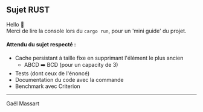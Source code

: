 ## Sujet RUST

Hello 👋  
Merci de lire la console lors du `cargo run`, pour un 'mini guide' du projet.

#### Attendu du sujet respecté :

- Cache persistant à taille fixe en supprimant l'élément le plus ancien
  - ABCD ➡️ BCD (pour un capacity de 3)
- Tests (dont ceux de l'énoncé)
- Documentation du code avec la commande
- Benchmark avec Criterion

---

Gaël Massart
